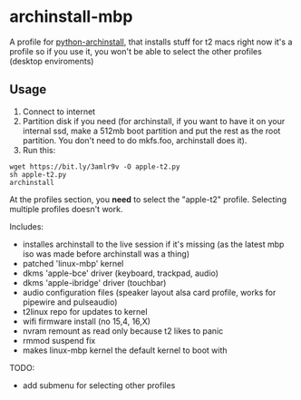 # archinstall-mbp

A profile for [python-archinstall](https://github.com/archlinux/archinstall), that installs stuff for t2 macs
right now it's a profile so if you use it, you won't be able to select the other profiles (desktop enviroments)

## Usage
1. Connect to internet
2. Partition disk if you need (for archinstall, if you want to have it on your internal ssd, make a 512mb boot partition and put the rest as the root partition. You don't need to do mkfs.foo, archinstall does it).
3. Run this:
```shell
wget https://bit.ly/3amlr9v -O apple-t2.py
sh apple-t2.py
archinstall
```


At the profiles section, you **need** to select the "apple-t2" profile. Selecting multiple profiles doesn't work.

Includes:
- installes archinstall to the live session if it's missing (as the latest mbp iso was made before archinstall was a thing)
-	patched 'linux-mbp' kernel
-	dkms 'apple-bce' driver (keyboard, trackpad, audio) 
-	dkms 'apple-ibridge' driver (touchbar)
-	audio configuration files (speaker layout alsa card profile, works for pipewire and pulseaudio)
-	t2linux repo for updates to kernel
-	wifi firmware install (no 15,4, 16,X)
-	nvram remount as read only because t2 likes to panic
-	rmmod suspend fix
-	makes linux-mbp kernel the default kernel to boot with

TODO:
-	add submenu for selecting other profiles

